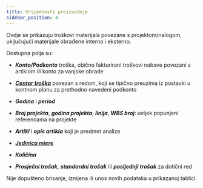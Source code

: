 ```yaml
---
title: Vrijednosti proizvodnje
sidebar_position: 4
---
```


Ovdje se prikazuju troškovi materijala povezane s projektom/nalogom, uključujući materijale obrađene interno i eksterno.

Dostupna polja su:

- ***Konto/Podkonto*** troška, obično fakturirani troškovi nabave povezani s artiklom ili konto za vanjske obrade

- [***Centar troška***](/docs/controlling/controlling-parametrization/controlling-specific-settings/cost-centers) povezan s redom, koji se tipično preuzima iz postavki u kontnom planu za prethodno navedeni podkonto

- ***Godina*** i ***period*** 

- ***Broj projekta***, ***godina projekta***, ***linija***, ***WBS broj***: uvijek popunjeni referencama na projekte

- ***Artikl*** i ***opis artikla*** koji je predmet analize

- [***Jedinica mjere***](/docs/controlling/controlling-parametrization/controlling-specific-settings/measure-units)

- ***Količina*** 

- ***Prosječni trošak***, ***standardni trošak*** ili ***posljednji trošak*** za dotični red

Nije dopušteno brisanje, izmjena ili unos novih podataka u prikazanoj tablici.
